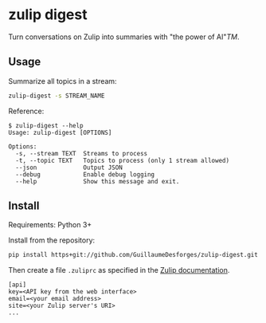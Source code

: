 # zulip digest

Turn conversations on Zulip into summaries with "the power of AI"_TM_.

## Usage

Summarize all topics in a stream:

```bash
zulip-digest -s STREAM_NAME
```

Reference:

```console
$ zulip-digest --help
Usage: zulip-digest [OPTIONS]

Options:
  -s, --stream TEXT  Streams to process
  -t, --topic TEXT   Topics to process (only 1 stream allowed)
  --json             Output JSON
  --debug            Enable debug logging
  --help             Show this message and exit.
```

## Install

Requirements: Python 3+

Install from the repository:

```bash
pip install https+git://github.com/GuillaumeDesforges/zulip-digest.git
```

Then create a file `.zuliprc` as specified in the [Zulip documentation](https://zulip.com/api/configuring-python-bindings#configuration-keys-and-environment-variables).

```
[api]
key=<API key from the web interface>
email=<your email address>
site=<your Zulip server's URI>
...
```
